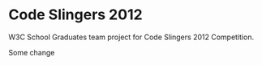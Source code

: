 Code Slingers 2012
=========

W3C School Graduates team project for Code Slingers 2012 Competition.

Some change